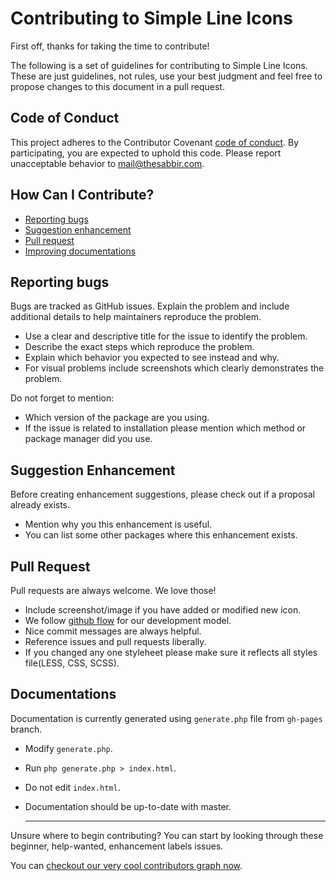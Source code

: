 # Contributing to Simple Line Icons

First off, thanks for taking the time to contribute!

The following is a set of guidelines for contributing to Simple Line Icons. These are just guidelines, not rules, use
your best judgment and feel free to propose changes to this document in a pull request.

## Code of Conduct

This project adheres to the Contributor Covenant [code of conduct](CODE_OF_CONDUCT.md). By participating, you are
expected to uphold this code. Please report unacceptable behavior to mail@thesabbir.com.

## How Can I Contribute?

- [Reporting bugs](#reporting-bugs)
- [Suggestion enhancement](#suggestion-enhancement)
- [Pull request](#pull-request)
- [Improving documentations](#documentations)

## Reporting bugs

Bugs are tracked as GitHub issues. Explain the problem and include additional details to help maintainers reproduce the
problem.

- Use a clear and descriptive title for the issue to identify the problem.
- Describe the exact steps which reproduce the problem.
- Explain which behavior you expected to see instead and why.
- For visual problems include screenshots which clearly demonstrates the problem.

Do not forget to mention:

- Which version of the package are you using.
- If the issue is related to installation please mention which method or package manager did you use.

## Suggestion Enhancement

Before creating enhancement suggestions, please check out if a proposal already exists.

- Mention why you this enhancement is useful.
- You can list some other packages where this enhancement exists.

## Pull Request

Pull requests are always welcome. We love those!

- Include screenshot/image if you have added or modified new icon.
- We follow [github flow](https://guides.github.com/introduction/flow/) for our development model.
- Nice commit messages are always helpful.
- Reference issues and pull requests liberally.
- If you changed any one styleheet please make sure it reflects all styles file(LESS, CSS, SCSS).

## Documentations

Documentation is currently generated using `generate.php` file from `gh-pages` branch.

- Modify `generate.php`.
- Run `php generate.php > index.html`.
- Do not edit `index.html`.
- Documentation should be up-to-date with master.

  ___

Unsure where to begin contributing? You can start by looking through these beginner, help-wanted, enhancement labels
issues.

You
can [checkout our very cool contributors graph now](https://github.com/thesabbir/simple-line-icons/graphs/contributors).
